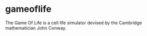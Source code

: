 # gameoflife
The Game Of Life is a cell life simulator devised by the Cambridge mathematician John Conway.
